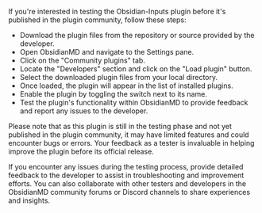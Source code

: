 
If you're interested in testing the Obsidian-Inputs plugin before it's published in the plugin community, follow these steps:

- Download the plugin files from the repository or source provided by the developer.
- Open ObsidianMD and navigate to the Settings pane.
- Click on the "Community plugins" tab.
- Locate the "Developers" section and click on the "Load plugin" button.
- Select the downloaded plugin files from your local directory.
- Once loaded, the plugin will appear in the list of installed plugins.
- Enable the plugin by toggling the switch next to its name.
- Test the plugin's functionality within ObsidianMD to provide feedback and report any issues to the developer.

Please note that as this plugin is still in the testing phase and not yet published in the plugin community, it may have limited features and could encounter bugs or errors. Your feedback as a tester is invaluable in helping improve the plugin before its official release.

If you encounter any issues during the testing process, provide detailed feedback to the developer to assist in troubleshooting and improvement efforts. You can also collaborate with other testers and developers in the ObsidianMD community forums or Discord channels to share experiences and insights.

